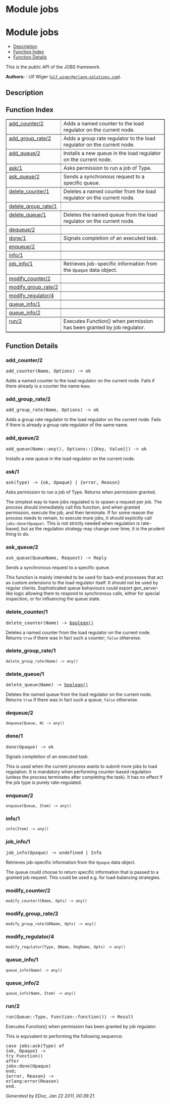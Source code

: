 Module jobs
===========


<h1>Module jobs</h1>

* [Description](#description)
* [Function Index](#index)
* [Function Details](#functions)



This is the public API of the JOBS framework.



__Authors:__ : Ulf Wiger ([`ulf.wiger@erlang-solutions.com`](mailto:ulf.wiger@erlang-solutions.com)).

<h2><a name="description">Description</a></h2>

 

<h2><a name="index">Function Index</a></h2>



<table width="100%" border="1" cellspacing="0" cellpadding="2" summary="function index"><tr><td valign="top"><a href="#add_counter-2">add_counter/2</a></td><td>Adds a named counter to the load regulator on the current node.</td></tr><tr><td valign="top"><a href="#add_group_rate-2">add_group_rate/2</a></td><td>Adds a group rate regulator to the load regulator on the current node.</td></tr><tr><td valign="top"><a href="#add_queue-2">add_queue/2</a></td><td>Installs a new queue in the load regulator on the current node.</td></tr><tr><td valign="top"><a href="#ask-1">ask/1</a></td><td>Asks permission to run a job of Type.</td></tr><tr><td valign="top"><a href="#ask_queue-2">ask_queue/2</a></td><td>Sends a synchronous request to a specific queue.</td></tr><tr><td valign="top"><a href="#delete_counter-1">delete_counter/1</a></td><td>Deletes a named counter from the load regulator on the current node.</td></tr><tr><td valign="top"><a href="#delete_group_rate-1">delete_group_rate/1</a></td><td></td></tr><tr><td valign="top"><a href="#delete_queue-1">delete_queue/1</a></td><td>Deletes the named queue from the load regulator on the current node.</td></tr><tr><td valign="top"><a href="#dequeue-2">dequeue/2</a></td><td></td></tr><tr><td valign="top"><a href="#done-1">done/1</a></td><td>Signals completion of an executed task.</td></tr><tr><td valign="top"><a href="#enqueue-2">enqueue/2</a></td><td></td></tr><tr><td valign="top"><a href="#info-1">info/1</a></td><td></td></tr><tr><td valign="top"><a href="#job_info-1">job_info/1</a></td><td>Retrieves job-specific information from the <code>Opaque</code> data object.</td></tr><tr><td valign="top"><a href="#modify_counter-2">modify_counter/2</a></td><td></td></tr><tr><td valign="top"><a href="#modify_group_rate-2">modify_group_rate/2</a></td><td></td></tr><tr><td valign="top"><a href="#modify_regulator-4">modify_regulator/4</a></td><td></td></tr><tr><td valign="top"><a href="#queue_info-1">queue_info/1</a></td><td></td></tr><tr><td valign="top"><a href="#queue_info-2">queue_info/2</a></td><td></td></tr><tr><td valign="top"><a href="#run-2">run/2</a></td><td>Executes Function() when permission has been granted by job regulator.</td></tr></table>


<a name="functions"></a>


<h2>Function Details</h2>


<a name="add_counter-2"></a>


<h3>add_counter/2</h3>





<tt>add_counter(Name, Options) -> ok</tt>



Adds a named counter to the load regulator on the current node.
Fails if there already is a counter the name `Name`.
<a name="add_group_rate-2"></a>


<h3>add_group_rate/2</h3>





<tt>add_group_rate(Name, Options) -> ok</tt>



Adds a group rate regulator to the load regulator on the current node.
Fails if there is already a group rate regulator of the same name.
<a name="add_queue-2"></a>


<h3>add_queue/2</h3>





<tt>add_queue(Name::any(), Options::[{Key, Value}]) -> ok</tt>



Installs a new queue in the load regulator on the current node.
<a name="ask-1"></a>


<h3>ask/1</h3>





<tt>ask(Type) -> {ok, Opaque} | {error, Reason}</tt>





Asks permission to run a job of Type. Returns when permission granted.

The simplest way to have jobs regulated is to spawn a request per job.
The process should immediately call this function, and when granted
permission, execute the job, and then terminate.
If for some reason the process needs to remain, to execute more jobs,
it should explicitly call `jobs:done(Opaque)`.
This is not strictly needed when regulation is rate-based, but as the
regulation strategy may change over time, it is the prudent thing to do.
<a name="ask_queue-2"></a>


<h3>ask_queue/2</h3>





<tt>ask_queue(QueueName, Request) -> Reply</tt>





Sends a synchronous request to a specific queue.

This function is mainly intended to be used for back-end processes that act
as custom extensions to the load regulator itself. It should not be used by
regular clients. Sophisticated queue behaviours could export gen_server-like
logic allowing them to respond to synchronous calls, either for special
inspection, or for influencing the queue state.
<a name="delete_counter-1"></a>


<h3>delete_counter/1</h3>





<tt>delete_counter(Name) -> <a href="#type-boolean">boolean()</a></tt>



Deletes a named counter from the load regulator on the current node.
Returns `true` if there was in fact such a counter; `false` otherwise.
<a name="delete_group_rate-1"></a>


<h3>delete_group_rate/1</h3>





`delete_group_rate(Name) -> any()`


<a name="delete_queue-1"></a>


<h3>delete_queue/1</h3>





<tt>delete_queue(Name) -> <a href="#type-boolean">boolean()</a></tt>



Deletes the named queue from the load regulator on the current node.
Returns `true` if there was in fact such a queue; `false` otherwise.
<a name="dequeue-2"></a>


<h3>dequeue/2</h3>





`dequeue(Queue, N) -> any()`


<a name="done-1"></a>


<h3>done/1</h3>





<tt>done(Opaque) -> ok</tt>





Signals completion of an executed task.

This is used when the current process wants to submit more jobs to load
regulation. It is mandatory when performing counter-based regulation
(unless the process terminates after completing the task). It has no
effect if the job type is purely rate-regulated.
<a name="enqueue-2"></a>


<h3>enqueue/2</h3>





`enqueue(Queue, Item) -> any()`


<a name="info-1"></a>


<h3>info/1</h3>





`info(Item) -> any()`


<a name="job_info-1"></a>


<h3>job_info/1</h3>





<tt>job_info(Opaque) -> undefined | Info</tt>





Retrieves job-specific information from the `Opaque` data object.

The queue could choose to return specific information that is passed to a
granted job request. This could be used e.g. for load-balancing strategies.
<a name="modify_counter-2"></a>


<h3>modify_counter/2</h3>





`modify_counter(CName, Opts) -> any()`


<a name="modify_group_rate-2"></a>


<h3>modify_group_rate/2</h3>





`modify_group_rate(GRName, Opts) -> any()`


<a name="modify_regulator-4"></a>


<h3>modify_regulator/4</h3>





`modify_regulator(Type, QName, RegName, Opts) -> any()`


<a name="queue_info-1"></a>


<h3>queue_info/1</h3>





`queue_info(Name) -> any()`


<a name="queue_info-2"></a>


<h3>queue_info/2</h3>





`queue_info(Name, Item) -> any()`


<a name="run-2"></a>


<h3>run/2</h3>





<tt>run(Queue::Type, Function::function()) -> Result</tt>





Executes Function() when permission has been granted by job regulator.

This is equivalent to performing the following sequence:

<pre>
case jobs:ask(Type) of
{ok, Opaque} ->
try Function()
after
jobs:done(Opaque)
end;
{error, Reason} ->
erlang:error(Reason)
end.
</pre>


_Generated by EDoc, Jan 22 2011, 00:39:21._